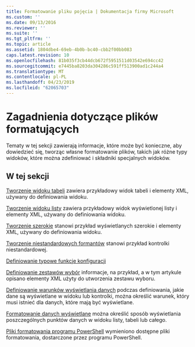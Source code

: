 ```yaml
---
title: Formatowanie pliku pojęcia | Dokumentacja firmy Microsoft
ms.custom: ''
ms.date: 09/13/2016
ms.reviewer: ''
ms.suite: ''
ms.tgt_pltfrm: ''
ms.topic: article
ms.assetid: 1804dbe4-69eb-4b0b-bc40-cbb2f00bb083
caps.latest.revision: 10
ms.openlocfilehash: 81b035f3cb44dcb672f5951511d03542e694cc42
ms.sourcegitcommit: e7445ba8203da304286c591ff513900ad1c244a4
ms.translationtype: MT
ms.contentlocale: pl-PL
ms.lasthandoff: 04/23/2019
ms.locfileid: "62065703"
---
```

# <a name="formatting-file-concepts"></a>Zagadnienia dotyczące plików formatujących

Tematy w tej sekcji zawierają informacje, które może być konieczne, aby dowiedzieć się, tworząc własne formatowanie plików, takich jak różne typy widoków, które można zdefiniować i składniki specjalnych widoków.

## <a name="in-this-section"></a>W tej sekcji

[Tworzenie widoku tabeli](./creating-a-table-view.md) zawiera przykładowy widok tabeli i elementy XML, używany do definiowania widoku.

[Tworzenie widoku listy](./creating-a-list-view.md) zawiera przykładowy widok wyświetlonej listy i elementy XML, używany do definiowania widoku.

[Tworzenie szerokie](./creating-a-wide-view.md) stanowi przykład wyświetlanych szerokie i elementy XML, używany do definiowania widoku.

[Tworzenie niestandardowych formantów](./creating-custom-controls.md) stanowi przykład kontrolki niestandardowej.

[Definiowanie typowe funkcje konfiguracji](./defining-common-configuration-features.md)

[Definiowanie zestawów wybór](./defining-selection-sets.md) informacje, na przykład, a w tym artykule opisano elementy XML użyty do utworzenia zestawu wyboru.

[Definiowanie warunków wyświetlania danych](./defining-conditions-for-displaying-data.md) podczas definiowania, jakie dane są wyświetlane w widoku lub kontrolki, można określić warunek, który musi istnieć dla danych, które mają być wyświetlane.

[Formatowanie danych wyświetlane](./formatting-displayed-data.md) można określić sposób wyświetlania poszczególnych punktów danych w widoku listy, tabeli lub całego.

[Pliki formatowania programu PowerShell](./powershell-formatting-files.md) wymieniono dostępne pliki formatowania, dostarczone przez programu PowerShell.
